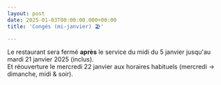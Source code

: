 ```yaml
---
layout: post
date: 2025-01-03T00:00:00.000+00:00
title: 'Congés (mi-janvier) 🏖️'

---
```

Le restaurant sera fermé **après** le service du midi du 5 janvier jusqu'au mardi 21 janvier 2025 (inclus).  
Et réouverture le mercredi 22 janvier aux horaires habituels (mercredi -> dimanche, midi & soir).
